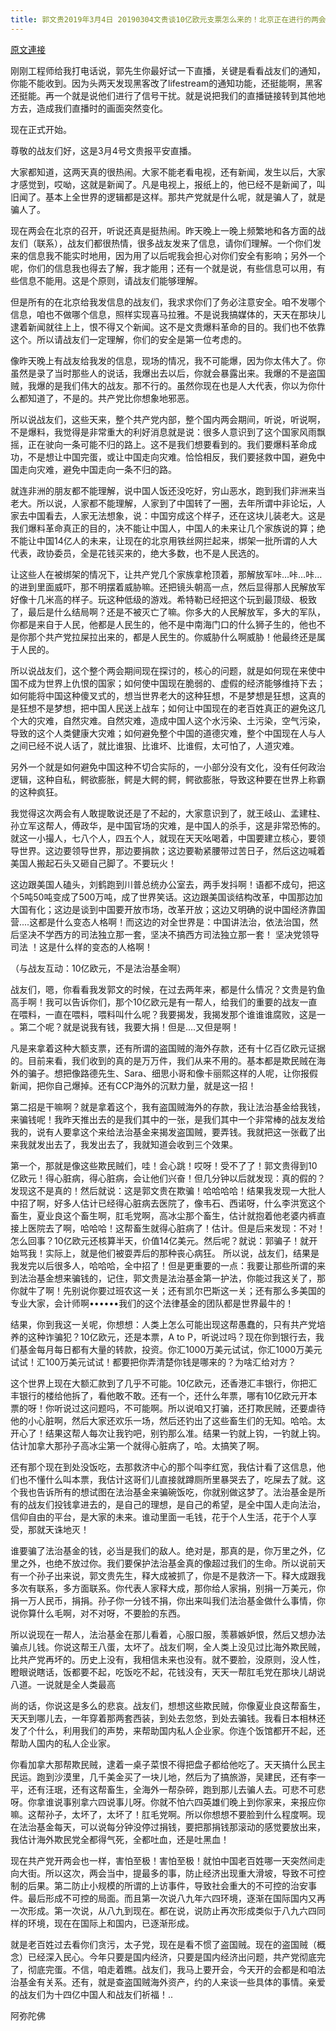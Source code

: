 ```yaml
---
title: 郭文贵2019年3月4日 20190304文贵谈10亿欧元支票怎么来的！北京正在进行的两会为什么说2019的64民主全民运动即将来临……
---
```


[原文連接](https://gnews.org/ThreadView/53482161)

刚刚工程师给我打电话说，郭先生你最好试一下直播，关键是看看战友们的通知，你能不能收到。因为头两天发现黑客改了lifestream的通知功能，还挺能啊，黑客还挺能。再一个就是说他们进行了信号干扰。就是说把我们的直播链接转到其他地方去，造成我们直播时的画面突然变化。 


现在正式开始。 


尊敬的战友们好，这是3月4号文贵报平安直播。 


大家都知道，这两天真的很热闹。大家不能老看电视，还有新闻，发生以后，大家才感觉到，哎呦，这就是新闻了。凡是电视上，报纸上的，他已经不是新闻了，叫旧闻了。基本上全世界的逻辑都是这样。那共产党就是什么呢，就是骗人了，就是骗人了。 


现在两会在北京的召开，听说还真是挺热闹。昨天晚上一晚上频繁地和各方面的战友们（联系），战友们都很热情，很多战友发来了信息，请你们理解。一个你们发来的信息我不能实时地用，因为用了以后呢我会担心对你们安全有影响；另外一个呢，你们的信息我也得去了解，我才能用；还有一个就是说，有些信息可以用，有些信息不能用。这是个原则，请战友们能够理解。 


但是所有的在北京给我发信息的战友们，我求求你们了务必注意安全。咱不发哪个信息，咱也不做哪个信息，照样实现喜马拉雅。不是说我搞媒体的，天天在那块儿逮着新闻就往上上，恨不得又个新闻。这不是文贵爆料革命的目的。我们也不依靠这个。所以请战友们一定理解，你们的安全是第一位考虑的。 


像昨天晚上有战友给我发的信息，现场的情况，我不可能爆，因为你太伟大了。你虽然是录了当时那些人的说话，我爆出去以后，你就会暴露出来。我爆的不是盗国贼，我爆的是我们伟大的战友。那不行的。虽然你现在也是人大代表，你以为你什么都知道了，不是的。共产党比你想象地邪恶。 




所以说战友们，这些天来，整个共产党内部，整个国内两会期间，听说，听说啊，不是爆料，我觉得是非常重大的利好消息就是说：很多人意识到了这个国家风雨飘摇，正在驶向一条可能不归的路上。这不是我们想要看到的。我们要爆料革命成功，不是想让中国完蛋，或让中国走向灾难。恰恰相反，我们要拯救中国，避免中国走向灾难，避免中国走向一条不归的路。 


就连非洲的朋友都不能理解，说中国人饭还没吃好，穷山恶水，跑到我们非洲来当老大。所以说，人家都不能理解，人家到了中国转了一圈，去年所谓中非论坛，人家去中国看去，人家无法想象，说：中国穷成这个样子，还在这块儿装老大。这是我们爆料革命真正的目的，决不能让中国人，中国人的未来让几个家族说的算；绝不能让中国14亿人的未来，让现在的北京用铁丝网拦起来，绑架一批所谓的人大代表，政协委员，全是花钱买来的，绝大多数，也不是人民选的。 


让这些人在被绑架的情况下，让共产党几个家族拿枪顶着，那解放军咔…咔…咔…的进到里面威吓，那不明摆着威胁嘛。还把镜头朝高一点，然后显得那人民解放军好像十几米高的样子。玩这种低级的游戏。希特勒已经把这个玩到最顶级、极致了，最后是什么结局啊？还是不被灭亡了嘛。你多大的人民解放军，多大的军队，你都是来自于人民，他都是人民生的，他不是中南海门口的什么狮子生的，他也不是你那个共产党拉屎拉出来的，都是人民生的。你威胁什么啊威胁！他最终还是属于人民的。 


所以说战友们，这个整个两会期间现在探讨的，核心的问题，就是如何现在来使中国不成为世界上仇恨的国家；如何使中国现在脆弱的、虚假的经济能够维持下去；如何能将中国这种傻叉式的，想当世界老大的这种狂想，不是梦想是狂想，这真的是狂想不是梦想，把中国人民送上战车；如何让中国现在的老百姓真正的避免这几个大的灾难，自然灾难。自然灾难，造成中国人这个水污染、土污染，空气污染，导致的这个人类健康大灾难；如何避免整个中国的道德灾难，整个中国现在人与人之间已经不说人话了，就比谁狠、比谁坏、比谁假，太可怕了，人道灾难。 


另外一个就是如何避免中国这种不切合实际的，一小部分没有文化，没有任何政治逻辑，这种自私，鳄欲膨胀，鳄是大鳄的鳄，鳄欲膨胀，导致这种要在世界上称霸的这种疯狂。 

我觉得这次两会有人敢提敢说还是了不起的，大家意识到了，就王岐山、孟建柱、孙立军这帮人，傅政华，是中国官场的灾难，是中国人的杀手，这是非常恐怖的。就这一小撮人，七八个人，四五个人，就现在天天吆喝着，中国要建立核心，要领导世界。这边要领导世界，那边要捐款；这边要勒紧腰带过苦日子，然后这边喊着美国人搬起石头又砸自己脚了。不要玩火！ 




这边跟美国人磕头，刘鹤跑到川普总统办公室去，两手发抖啊！语都不成句，把这个5吨50吨变成了500万吨，成了世界笑话。这边跟美国谈结构改革，中国那边加大国有化；这边是谈到中国要开放市场，改革开放；这边又明确的说中国经济靠国营....这都是什么变态人格啊！而这边的对全世界是：中国讲法治，依法治国，然后坚决不学西方的司法独立那一套，坚决不搞西方司法独立那一套！ 坚决党领导司法 ！这是什么样的变态的人格啊！ 

 （与战友互动：10亿欧元，不是法治基金啊） 


战友们，嗯，你看看我发郭文的时候，在过去两年来，都是什么情况？文贵是钓鱼高手啊！我可以告诉你们，那个10亿欧元是有一帮人，给我们的重要的战友一直在喂料，一直在喂料，喂料叫什么呢？我要揭发，我揭发那个谁谁谁腐败，这是一 。第二个呢？就是说我有钱，我要大捐！但是....又但是啊！ 


凡是来拿着这种大额支票，还有所谓的盗国贼的海外存款，还有十亿百亿欧元证据的。目前来看，我们收到的真的是万万件，我们从来不用的。基本都是欺民贼在海外的骗子。想把像路德先生、Sara、细思小哥和像卡丽熙这样的人呢，让你报假新闻，把你自己爆掉。还有CCP海外的沉默力量，就是这一招！ 


第二招是干嘛啊？就是拿着这个，我有盗国贼海外的存款，我让法治基金给我钱，来骗钱呢！我昨天推出去的是我们其中的一张，是我们其中一个非常棒的战友发给我的，说有人要拿这个来给法治基金来揭发盗国贼，要弄钱。我就把这一张截了出来我就发出去了，我发出去了，我就知道会收到三个效果。 


第一个，那就是像这些欺民贼们，哇！会心跳！哎呀！受不了了！郭文贵得到10亿欧元！得心脏病，得心脏病，会让他们兴奋！但几分钟以后就发现：真的假的？发现这不是真的！然后就说：这是郭文贵在欺骗！哈哈哈哈！结果我发现一大批人中招了啊，好多人估计已经得心脏病去医院了，像韦石、西诺呀，什么李洪宽这个畜生，夏业良这个畜生啊，肛毛党啊，高冰尘那个畜生，估计就抱着他老婆内裤直接上医院去了啊，哈哈哈！这帮畜生就得心脏病了！估计。但是后来发现：不对！怎么回事？10亿欧元还核算半天，价值14亿美元。然后呢？就说：郭骗子！就开始骂我！实际上，就是他们被耍弄后的那种丧心病狂。  所以说，战友们，结果是我发完以后很多人，哈哈哈，全中招了！但是更重要的一点：我要让那些所谓的来到法治基金想来骗钱的，记住，郭文贵是法治基金第一护法，你能过我这关了，那你就牛了啊！先别说你要过班农这一关；还有凯尔巴斯这一关；还有那么多美国的专业大家，会计师啊&bull;&bull;&bull;&bull;&bull;&bull;我们的这个法律基金的团队都是世界最牛的！ 


结果，你到我这一关呢，你想想：人类上怎么可能出现这帮愚蠢的，只有共产党培养的这种诈骗犯？10亿欧元，还是本票，A to P，听说过吗？现在你到银行去，我们基金每月每日都有大量的转款，投资。你汇1000万美元试试，你汇1000万美元试试！汇100万美元试试！都要把你弄清楚你钱是哪来的？为啥汇给对方？ 



这个世界上现在大额汇款到了几乎不可能。10亿欧元，还香港汇丰银行，你把汇丰银行的楼给他拆了，看他敢不敢。还有一个，还什么年票，哪有10亿欧元开本票的呀！你听说过这问题吗，不可能啊。所以说咱又打骗，还打欺民贼，还要虐待他的小心脏啊，然后大家还欢乐一场，然后还钓出了这些畜生们的无知。哈哈。太开心了！结果这帮人每次让我钓吧，别钓那么准。结果一钓就上钩，一钓就上钩。估计加拿大那孙子高冰尘第一个就得心脏病了，哈。太搞笑了啊。 


还有那个现在到处没饭吃，去那救济中心的那个叫李红宽，我估计看了这信息，他们也不懂什么叫本票，我估计这哥们儿直接就蹲厕所里暴哭去了，吃屎去了就。这个我也告诉所有的想试图在法治基金来骗碗饭吃，你就别做这梦了。法治基金是所有的战友们投钱拿进去的，是自己的理想，是自己的希望，是全中国人走向法治，信仰自由的平台，是大家的未来。谁动里面一毛钱，花于个人生活，花于个人享受，那就天诛地灭！ 


谁要骗了法治基金的钱，必当是我们的敌人。绝对是，那真的是，你万里之外，亿里之外，也绝不放过你。我们要保护法治基金真的像超过我们的生命。所以说前天有一个孙子出来说，郭文贵先生，释大成被抓了，你是不是救济一下。释大成跟我多次有联系，多方面联系。你代表人家释大成，那你给人家捐，别捐一万美元，你捐一万人民币，捐捐。孙子你一分钱不捐，你出来叫我们法治基金做什么事情，你说你算什么毛啊，对不对呀，不要脸的东西。 


所以说现在一帮人，法治基金在那儿看着，心服口服，羡慕嫉妒恨，然后又想办法骗点儿钱。你说这帮王八蛋，太坏了。战友们啊，全人类上没见过比海外欺民贼，比共产党再坏的。历史上没有，我相信未来也没有。就不要脸，没原则，没人性，瞪眼说瞎话，饭都要不起，吃饭吃不起，花钱没有，天天一帮肛毛党在那块儿胡说八道。一说就是全人类最高

尚的话，你说这是多么的悲哀。战友们，想想这些欺民贼，你像夏业良这帮畜生，天天到哪儿去，一年穿着那两套西装，到处去忽悠，到处去骗钱。我看日本相林还发了个什么，利用我们的声势，来帮助国内私人企业家。你连个饭馆都开不起，还帮助人国内的私人企业家。 


你看加拿大那帮欺民贼，逮着一桌子菜恨不得把盘子都给他吃了。天天搞什么民主民运。跑到沙漠里，几千美金买了一块儿地，然后为了搞旅游，吴建民，还有李一平，还有汪珉，还有这帮畜生，全海外一帮杂碎，跑到那儿去骗人去。可悲不可悲呀。你拿谁说事别拿六四说事儿呀。你就不怕六四英雄们晚上到你家来，来报应你嘛。这帮孙子，太坏了，太坏了！肛毛党啊。所以你想想不要脸到什么程度啊。现在法治基金每天，可以说每分钟没停过捐钱，要把那捐钱那滚动的感觉要放出来，我估计海外欺民党全都得气死，全都吐血，还是吐黑血！ 


现在共产党开两会也一样，害怕至极！害怕至极！就怕中国老百姓哪一天突然间走向大街。所以这次，两会当中，提最多的事，防止经济出现重大滑坡，导致不可控制的后果。第二防止小规模的所谓的上访事件，导致社会重大的不可控的治安事件。最后形成不可控的局面。而且第一次说八九年六四环境，逐渐在国际国内又再一次形成。第一次说，从八九到现在。都在说，说防止再次形成类似于八九六四同样的环境，现在在国际上和国内，已逐渐形成。 


就是老百姓过去看你们贪污，太子党，现在是看不惯了盗国贼。现在的盗国贼（概念）已经深入民心。今年只要是国内经济，只要是国内经济出问题，共产党彻底完了，彻底完蛋。不信，咱走着瞧。战友们，我马上要开会，今天开的会都是和咱法治基金有关系。还有，就是查盗国贼海外资产，约的人来谈一些具体的事情。亲爱的战友们为十四亿中国人和战友们祈福！.. 


阿弥陀佛
